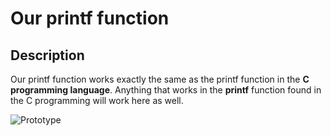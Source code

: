 # Our printf function

## Description

Our printf function works exactly the same as the printf function in the **C programming language**. 
Anything that works in the **printf** function found in the C programming will work here as well.

![Prototype](https://carbon.now.sh/?bg=rgba%287%2C28%2C48%2C1%29&t=synthwave-84&wt=none&l=text%2Fx-csrc&ds=true&dsyoff=20px&dsblur=68px&wc=true&wa=true&pv=56px&ph=56px&ln=false&fl=1&fm=Hack&fs=14px&lh=133%25&si=false&es=2x&wm=false&code=int%2520_printf%28const%2520char%2520*format%252C%2520...%29%253B)
